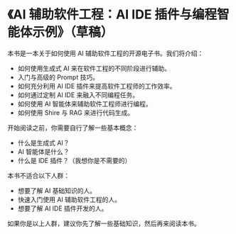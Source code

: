 # 《AI 辅助软件工程：AI IDE 插件与编程智能体示例》（草稿）

本书是一本关于如何使用 AI 辅助软件工程的开源电子书。我们将介绍：

- 如何使用生成式 AI 来在软件工程的不同阶段进行辅助。
- 入门与高级的 Prompt 技巧。 
- 如何充分利用 AI IDE 插件来提高软件工程师的工作效率。
- 如何通过定制 AI IDE 来融入不同编程任务。
- 如何使用 AI 智能体来辅助软件工程师进行编程。
- 如何使用 Shire 与 RAG 来进行代码生成。
 
开始阅读之前，你需要自行了解一些基本概念：

- 什么是生成式 AI？
- AI 智能体是什么？
- 什么是 IDE 插件？（我想你是不需要的）

本书不适合以下人群：

- 想要了解 AI 基础知识的人。
- 快速入门使用 AI 辅助软件工程的人。
- 想要了解 AI IDE 插件开发的人。

如果你是以上人群，建议你先了解一些基础知识，然后再来阅读本书。
